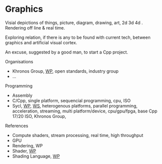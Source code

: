 # Graphics
Visial depictions of things, picture, diagram, drawing, art, 2d 3d 4d . Rendering off line & real time.

Exploring relation, if there is any to be found with current tech, between graphics and artificial visual cortex.

An excuse, suggested by a good man, to start a Cpp project.

Organisations
* Khronos Group, [WP](https://en.wikipedia.org/wiki/Khronos_Group), open standards, industry group
* ...

Programming
* Assembly
* C/Cpp, single platform, sequencial programming, cpu, ISO
* Sycl, [WP](https://en.wikipedia.org/wiki/SYCL), [WS](https://sycl.tech/), heterogenous platforms, parallel programming, acceleration, streaming, multi platform/device, cpu/gpu/fpga, base Cpp 17/20 ISO, Khronos Group, 

References
* Compute shaders, stream processing, real time, high throughput
* GPU
* Rendering, WP 
* Shader, [WP](https://en.wikipedia.org/wiki/Shader)
* Shading Language, [WP](https://en.wikipedia.org/wiki/Shading_language)

